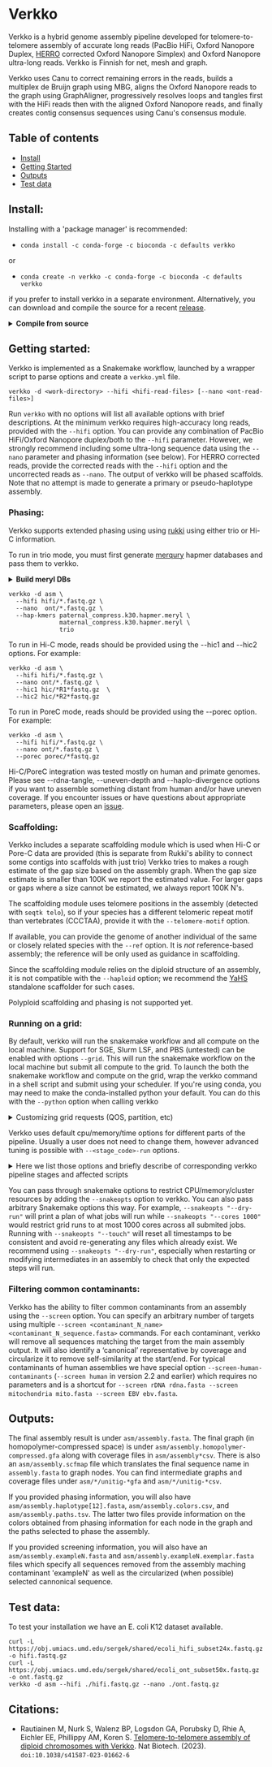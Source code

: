 # Verkko

Verkko is a hybrid genome assembly pipeline developed for
telomere-to-telomere assembly of accurate long reads (PacBio HiFi, Oxford Nanopore Duplex, [HERRO](https://github.com/lbcb-sci/herro) corrected Oxford Nanopore Simplex) and Oxford Nanopore ultra-long reads.
Verkko is Finnish for net, mesh and graph.

Verkko uses Canu to correct remaining errors in the reads, builds a
multiplex de Bruijn graph using MBG, aligns the Oxford Nanopore reads to the
graph using GraphAligner, progressively resolves loops and tangles first with
the HiFi reads then with the aligned Oxford Nanopore reads, and finally
creates contig consensus sequences using Canu's consensus module.

## Table of contents
- [Install](#install)
- [Getting Started](#getting-started)
- [Outputs](#outputs)
- [Test data](#test-data)

## Install:

Installing with a 'package manager' is recommended:
  * `conda install -c conda-forge -c bioconda -c defaults verkko`

or
  * `conda create -n verkko -c conda-forge -c bioconda -c defaults verkko`

if you prefer to install verkko in a separate environment. Alternatively, you can download and compile the source for a recent [release](https://github.com/marbl/verkko/releases).

<details>
<summary><b>Compile from source</b></summary>
 
* Compilation from source requires:
  * [GCC 9](https://gcc.gnu.org/) or newer
  * [Rust 1.74](https://www.rust-lang.org/) or newer.  
 
(Do NOT download the .zip source code.  It is missing files and will not compile.  This is a [known flaw](https://github.com/dear-github/dear-github/issues/214) with git itself.)

* Running verkko requires:
  * [Python](https://www.python.org) (v3.5+)
  * [Snakemake](https://snakemake.readthedocs.io/en/stable/) (>= v7.0, < 8.0.1)
  * [GraphAligner](https://github.com/maickrau/GraphAligner)
  * [MashMap](https://github.com/marbl/MashMap)
  * [Winnowmap](https://github.com/marbl/Winnowmap)
* Running verkko with hi-c/porec data also requires
  * [Samtools](http://www.htslib.org/)
  * [BWA](https://bio-bwa.sourceforge.net/)
  * [Minimap2](https://github.com/lh3/minimap2)
  * [seqtk](https://github.com/lh3/seqtk)
  * [networkx](https://networkx.org/documentation/stable/install.html) python library

To install an unreleased version of Verkko from github (for development) run:

    git clone https://github.com/marbl/verkko.git
    cd verkko/src
    git checkout <desired branch> (optional if you want to use a branch for development/compilation and not master)
    make -j32

This will create the folder `verkko/bin` and `verkko/lib/verkko`. You can move the contents of these folders to a central installation location or you can add `verkko/bin` to your path. If any of the dependencies (e.g. GraphAligner, winnowmap, mashmap, etc) are not available in your path you may also symlink them under `verkko/lib/verkko/bin/`.
</details>

## Getting started:

Verkko is implemented as a Snakemake workflow, launched by a wrapper script to parse options
and create a `verkko.yml` file.

    verkko -d <work-directory> --hifi <hifi-read-files> [--nano <ont-read-files>]

Run `verkko` with no options will list all available options with brief descriptions. At the minimum verkko requires high-accuracy long reads, provided with the `--hifi` option. You can provide any combination of PacBio HiFi/Oxford Nanopore duplex/both to the `--hifi` parameter. However, we strongly recommend including some ultra-long sequence data using the `--nano` parameter and phasing information (see below). For HERRO corrected reads, provide the corrected reads with the `--hifi` option and the uncorrected reads as `--nano`. The output of verkko will be phased scaffolds. Note that no attempt is made to generate a primary or pseudo-haplotype assembly.

### Phasing:
Verkko supports extended phasing using using [rukki](https://github.com/marbl/rukki) using either trio or Hi-C information.

To run in trio mode, you must first generate [merqury](https://github.com/marbl/merqury) hapmer databases and pass them to verkko.
<details>
<summary><b>Build meryl DBs</b></summary>
Please use git clone to pull the latest versions merqury (see the merqury documentation for details). Then, if you have a SLURM cluster you can run:

    # assumes you have maternal/paternal folders
    # each containing a fofn of sequence inputs named [mp]aternal.fofn
    # and a top level folder with a child.fofn specifying F1 sequence inputs
    cd maternal
    $MERQURY/_submit_build.sh -c 30 maternal.fofn maternal_compress
    cd ../paternal
    $MERQURY/_submit_build.sh -c 30 paternal.fofn paternal_compress
    cd ../
    $MERQURY/_submit_build.sh -c 30 child.fofn    child_compress
    ln -s maternal/maternal_compress.k30.meryl
    ln -s paternal/paternal_compress.k30.meryl

without a grid, you can run

    meryl count compress k=30 threads=XX memory=YY maternal.*fastq.gz output maternal_compress.k30.meryl
    meryl count compress k=30 threads=XX memory=YY paternal.*fastq.gz output paternal_compress.k30.meryl
    meryl count compress k=30 threads=XX memory=YY    child.*fastq.gz output    child_compress.k30.meryl

replacing XX and YY with the threads and memory you want meryl to use. Once you have the databases, run:

    $MERQURY/trio/hapmers.sh \
      maternal_compress.k30.meryl \
      paternal_compress.k30.meryl \
         child_compress.k30.meryl

Make sure to count k-mers in compressed space. Child data is optional, in this case, exclude `child_compress.k30.meryl` from the input to `hapmers.sh` and use its output `maternal_compress.k30.only.meryl` and `paternal_compress.k30.only.meryl` in the verkko command below.
</details>

    verkko -d asm \
      --hifi hifi/*.fastq.gz \
      --nano  ont/*.fastq.gz \
      --hap-kmers paternal_compress.k30.hapmer.meryl \
                  maternal_compress.k30.hapmer.meryl \
                  trio


To run in Hi-C mode, reads should be provided using the --hic1 and --hic2 options. For example:

    verkko -d asm \
      --hifi hifi/*.fastq.gz \
      --nano ont/*.fastq.gz \
      --hic1 hic/*R1*fastq.gz  \
      --hic2 hic/*R2*fastq.gz

To run in PoreC mode, reads should be provided using the --porec option. For example:

    verkko -d asm \
      --hifi hifi/*.fastq.gz \
      --nano ont/*.fastq.gz \
      --porec porec/*fastq.gz

Hi-C/PoreC integration was tested mostly on human and primate genomes. Please see  --rdna-tangle, --uneven-depth and --haplo-divergence options if you want to assemble something distant from human and/or have uneven coverage. If you encounter issues or have questions about appropriate parameters, please open an [issue](https://github.com/marbl/verkko/issues).

### Scaffolding:
Verkko includes a separate scaffolding module which is used when Hi-C or Pore-C data are provided (this is separate from Rukki's ability to connect some contigs into scaffolds with just trio)
Verkko tries to makes a rough estimate of the gap size based on the assembly graph. When the gap size estimate is smaller than 100K we report the estimated value. For larger gaps or gaps where a size cannot be estimated, we always report 100K N's.

The scaffolding module uses telomere positions in the assembly (detected with `seqtk telo`), so if your species has a different telomeric repeat motif than vertebrates (CCCTAA), provide it with the `--telomere-motif` option.

If available, you can provide the genome of another individual of the same or closely related species with the `--ref` option. It is _not_ reference-based assembly; the reference will be only used as guidance in scaffolding.

Since the scaffolding module relies on the diploid structure of an assembly, it is not compatible with the `--haploid` option; we recommend the [YaHS](https://github.com/c-zhou/yahs) standalone scaffolder for such cases.

Polyploid scaffolding and phasing is not supported yet.

### Running on a grid:
By default, verkko will run the snakemake workflow and all compute on the local machine. Support for SGE, Slurm LSF, and PBS (untested) can be enabled with options `--grid`. This will run the snakemake workflow on the local machine but submit all compute to the grid. To launch the both the snakemake workflow and compute on the grid, wrap the verkko command in a shell script and submit using your scheduler. If you're using conda, you may need to make the conda-installed python your default. You can do this with the `--python` option when calling verkko

<details>
<summary>Customizing grid requests (QOS, partition, etc)</summary>
Verkko will submit jobs to the default queue on your grid environment. It is possible to customize how jobs are submitted to specify partitions or other options like accounting or QOS. For example:

```
--snakeopts '--cluster "./slurm-sge-submit.sh {threads} {resources.mem_gb} {resources.time_h} {rulename} {resources.job_id} --partition=quick --account=verkko_asm --qos=verkko_qos"'
```

on SLURM will request the 'quick' queue and pass account and qos options.
</details>

Verkko uses default cpu/memory/time options for different parts of the pipeline. Usually a user does not need to change them, however advanced tuning is possible with `--<stage_code>-run` options.
<details>
<summary>Here we list those options and briefly describe of corresponding verkko pipeline stages and affected scripts </summary>

    --sto-run                Creating read storage, 0-correction/buildStore.sh
    --ovb-run                HiFi/Duplex read overlapping,  0-correction/matchchains-index.sh & 0-correction/overlap-jobs/*.sh
    --ovs-run                Combining overlap info, 0-correction/combineOverlapsConfigure.sh & 0-correction/combineOverlaps.sh
    --red-run                Read correction, 0-correction/configureFindErrors.sh, 0-correction/find-errors-jobs/*.sh & 0-correction/fixErrors.sh
    --mbg-run                Multiplex de Bruijn graph construction, 1-buildGraph/buildGraph.sh
    --utg-run                Initial graph simplification, 2-processGraph/processGraph.sh
    --spl-run                ONT reads splitting, 3-alignTips/splitONT.sh & 3-align/splitONT.sh
    --ali-run                ONT reads alignment, 3-align/aligned*.sh & 3-alignTips/aligned*.sh
    --pop-run                ONT-based graph simplification, 4-processONT/processONT.sh
    --utp-run                Final graph simplification(tip clipping), 5-untip/untip.sh
    --lay-run                Contigs preprocessing for consensus, 6-layoutContigs/createLayoutInputs.sh & 6-layoutContigs/createLayout.sh
    --sub-run                Extraction of the read subset for consensus,  7-consensus/extractONT.sh
    --par-run                Reads preprocessing for consensus, 7-consensus/buildPackages.sh
    --cns-run                Reads consenus, 7-consensus/packages/part*.sh
    --ahc-run                HiC alignment, 8-hicPipeline/align_bwa*.sh
    --fhc-run                All scripts in HiC pipeline other than alignment,  8-hicPipeline/*.sh

The command line format of all these options is the same: number-of-cpus memory-in-gb time-in-hours, i.e.   `--cns-run 8 32 2`.
Default values can be found in verkko bash script, i.e.  `grep par_ bin/verkko`. Values used for each verkko run are listed in `verkko.yml` in the run directory.
</details>

You can pass through snakemake options to restrict CPU/memory/cluster resources by adding the `--snakeopts` option to verkko. You can also pass arbitrary Snakemake options this way. For example, `--snakeopts "--dry-run"` will print a plan of what jobs will run while `--snakeopts "--cores 1000"` would restrict grid runs to at most 1000 cores across all submited jobs. Running with `--snakeopts "--touch"` will reset all timestamps to be consistent and avoid re-generating any files which already exist. We recommend using `--snakeopts "--dry-run"`, especially when restarting or modifying intermediates in an assembly to check that only the expected steps will run.

### Filtering common contaminants:

Verkko has the ability to filter common contaminants from an assembly using the `--screen` option. You can specify an arbitrary number of targets using multiple `--screen <contaminant_N_name> <contaminant_N_sequence.fasta>`  commands. For each contaminant, verkko will remove all sequences matching the target from the main assembly output. It will also identify a ‘canonical’ representative by coverage and circularize it to remove self-similarity at the start/end. For typical contaminants of human assemblies we have special option `--screen-human-contaminants` (`--screen human` in version 2.2 and earlier) which requires no parameters and is a shortcut for `--screen rDNA rdna.fasta --screen mitochondria mito.fasta --screen EBV ebv.fasta`.
## Outputs:
The final assembly result is under `asm/assembly.fasta`. The final graph (in homopolymer-compressed space) is under `asm/assembly.homopolymer-compressed.gfa` along with coverage files in `asm/assembly*csv`. There is also an `asm/assembly.scfmap` file which translates the final sequence name in `assembly.fasta` to graph nodes. You can find intermediate graphs and coverage files under `asm/*/unitig-*gfa` and `asm/*/unitig-*csv`.

If you provided phasing information, you will also have `asm/assembly.haplotype[12].fasta`, `asm/assembly.colors.csv`, and `asm/assembly.paths.tsv`. The latter two files provide information on the colors obtained from phasing information for each node in the graph and the paths selected to phase the assembly.

If you provided screening information, you will also have an `asm/assembly.exampleN.fasta` and `asm/assembly.exampleN.exemplar.fasta` files which specify all sequences removed from the assembly maching contaminant 'exampleN' as well as the circularized (when possible) selected cannonical sequence.

## Test data:
To test your installation we have an E. coli K12 dataset available.

    curl -L https://obj.umiacs.umd.edu/sergek/shared/ecoli_hifi_subset24x.fastq.gz -o hifi.fastq.gz
    curl -L https://obj.umiacs.umd.edu/sergek/shared/ecoli_ont_subset50x.fastq.gz -o ont.fastq.gz
    verkko -d asm --hifi ./hifi.fastq.gz --nano ./ont.fastq.gz

## Citations:
 - Rautiainen M, Nurk S, Walenz BP, Logsdon GA, Porubsky D, Rhie A, Eichler EE, Phillippy AM, Koren S. [Telomere-to-telomere assembly of diploid chromosomes with Verkko](https://doi.org/10.1038/s41587-023-01662-6). Nat Biotech. (2023). `doi:10.1038/s41587-023-01662-6`
